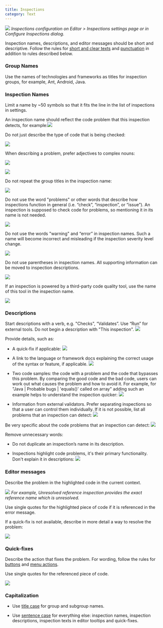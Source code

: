 ```yaml
---
title: Inspections
category: Text
---
```


![]({{site.baseurl}}/images/inspections/main.png)
*Inspections configuration on Editor > Inspections settings page or in Configure Inspections dialog.*

Inspection names, descriptions, and editor messages should be short and descriptive. Follow the rules for [short and clear texts]({{site.baseurl}}/text/writing_short/) and [punctuation]({{site.baseurl}}/text/punctuation) in addition to rules described below.

### Group Names

Use the names of technologies and frameworks as titles for inspection groups, for example, Ant, Android, Java.

### Inspection Names

Limit a name by ~50 symbols so that it fits the line in the list of inspections in settings.

An inspection name should reflect the code problem that this inspection detects, for example:![]({{site.baseurl}}/images/inspections/correct.png)

Do not just describe the type of code that is being checked:

![]({{site.baseurl}}/images/inspections/not-a-problem.png)

When describing a problem, prefer adjectives to complex nouns:

![]({{site.baseurl}}/images/inspections/noun2.png)

![]({{site.baseurl}}/images/inspections/noun.png)

Do not repeat the group titles in the inspection name:

![]({{site.baseurl}}/images/inspections/group.png)

Do not use the word "problems" or other words that describe how inspections function in general (i.e. “check”, “inspection”, or “issue”). An inspection is supposed to check code for problems, so mentioning it in its name is not needed.

![]({{site.baseurl}}/images/inspections/problem.png)

Do not use the words "warning" and “error” in inspection names. Such a name will become incorrect and misleading if the inspection severity level change.

![]({{site.baseurl}}/images/inspections/warning.png)

Do not use parentheses in inspection names. All supporting information can be moved to inspection descriptions.

![]({{site.baseurl}}/images/inspections/parens.png)

If an inspection is powered by a third-party code quality tool, use the name of this tool in the inspection name.

![]({{site.baseurl}}/images/inspections/third-party.png)

### Descriptions

Start descriptions with a verb, e.g. "Checks", “Validates”. Use “Run” for external tools. Do not begin a description with "This inspection".
![]({{site.baseurl}}/images/inspections/start.png)

Provide details, such as:

* A quick-fix if applicable:
  ![]({{site.baseurl}}/images/inspections/quick-fix.png)

* A link to the language or framework docs explaining the correct usage of the syntax or feature, if applicable.
  ![]({{site.baseurl}}/images/inspections/link.png)

* Two code samples: the code with a problem and the code that bypasses this problem. By comparing the good code and the bad code, users can work out what causes the problem and how to avoid it.
  For example, for "Java | Probable bugs | 'equals()' called on array" adding such an example helps to understand the inspection quicker:
  ![]({{site.baseurl}}/images/inspections\example.png)

* Information from external validators.
  Prefer separating inspections so that a user can control them individually.
  If it is not possible, list all problems that an inspection can detect:
  ![]({{site.baseurl}}/images/inspections/multiple.png)

Be very specific about the code problems that an inspection can detect:
![]({{site.baseurl}}/images/inspections/vague.png)

Remove unnecessary words:

* Do not duplicate an inspection’s name in its description.

* Inspections highlight code problems, it's their primary functionality. Don't explain it in descriptions:
  ![]({{site.baseurl}}/images/inspections/purpuse.png)

### Editor messages

Describe the problem in the highlighted code in the current context.

![]({{site.baseurl}}/images/inspections/editor-error-message.png)
*For example, Unresolved reference inspection provides the exact reference name which is unresolved.*

Use single quotes for the highlighted piece of code if it is referenced in the error message.

If a quick-fix is not available, describe in more detail a way to resolve the problem:

![]({{site.baseurl}}/images/inspections/editor-error-message-detail.png)

### Quick-fixes

Describe the action that fixes the problem. For wording, follow the rules for [buttons](https://controls/button/#label) and [menu actions](https://controls/menu/).

Use single quotes for the referenced piece of code.

![]({{site.baseurl}}/images/inspections/quick-fix-menu.png)

### Capitalization

* Use [title case]({{site.baseurl}}/text/capitalization/#title) for group and subgroup names.

* Use [sentence case]({{site.baseurl}}/text/capitalization/#sentence) for everything else: inspection names, inspection descriptions, inspection texts in editor tooltips and quick-fixes.

